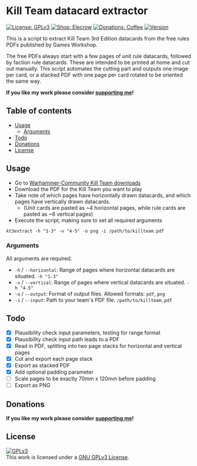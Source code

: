 # Kill Team datacard extractor <!-- omit in toc -->

[![License: GPLv3](https://img.shields.io/badge/license-GPLv3-red?style=flat-square)](https://www.gnu.org/licenses/gpl-3.0.html)
[![Shop: Elecrow](https://img.shields.io/badge/shop-Elecrow-blue?style=flat-square)](https://www.elecrow.com/store/Binary-6)
[![Donations: Coffee](https://img.shields.io/badge/donations-Coffee-brown?style=flat-square)](https://github.com/Chrismettal#donations)
[![Version](https://img.shields.io/github/v/tag/chrismettal/kt3extract?label=version&style=flat-square)](https://https://github.com/Chrismettal/Kill-Team-datacard-extractor)

This is a script to extract Kill Team 3rd Edition datacards from the free rules PDFs published by Games Workshop.

The free PDFs always start with a few pages of unit rule datacards, followed by faction rule datacards. These are intended to be printed at home and cut out manually. This script automates the cutting part and outputs one image per card, or a stacked PDF with one page per card rotated to be oriented the same way.

**If you like my work please consider [supporting me](https://github.com/Chrismettal#donations)!**

## Table of contents <!-- omit in toc -->

- [Usage](#usage)
  - [Arguments](#arguments)
- [Todo](#todo)
- [Donations](#donations)
- [License](#license)

## Usage

- Go to [Warhammer-Community Kill Team downloads](https://www.warhammer-community.com/en-gb/downloads/kill-team/)
- Download the PDF for the Kill Team you want to play
- Take note of which pages have horizontally drawn datacards, and which pages have vertically drawn datacards.
  - (Unit cards are pasted as ~4 horizontal pages, while rule cards are pasted as ~6 vertical pages)
- Execute the script, making sure to set all required arguments

`kt3extract -h "1-3" -v "4-5" -o png -i /path/to/killteam.pdf`

### Arguments

All arguments are required.

- `-h` / `--horizontal`: Range of pages where horizontal datacards are situated. `-h "1-3"`
- `-v` / `--vertical`: Range of pages where vertical datacards are situated. `-h "4-5"`
- `-o` / `--output`: Format of output files. Allowed formats: `pdf`, `png`
- `-i` / `--input`: Path to your team's PDF file. `/path/to/killteam.pdf`

## Todo

- [x] Plausibility check input parameters, testing for range format
- [x] Plausibility check input path leads to a PDF
- [x] Read in PDF, splitting into two page stacks for horizontal and vertical pages
- [x] Cut and export each page stack
- [x] Export as stacked PDF
- [x] Add optional padding parameter
- [ ] Scale pages to be exactly 70mm x 120mm before padding
- [ ] Export as PNG

## Donations

**If you like my work please consider [supporting me](https://github.com/Chrismettal#donations)!**

## License

 <a rel="GPLlicense" href="https://www.gnu.org/licenses/gpl-3.0.html"><img alt="GPLv3" style="border-width:0" src="https://www.gnu.org/graphics/gplv3-or-later.png" /></a><br />This work is licensed under a <a rel="GPLlicense" href="https://www.gnu.org/licenses/gpl-3.0.html">GNU GPLv3 License</a>.
